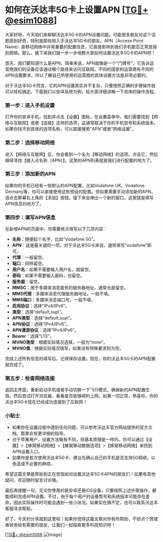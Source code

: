 # 如何在沃达丰5G卡上设置APN [[TG💪+ @esim1088](https://t.me/s/esim1088)]

大家好呀，今天咱们来聊聊沃达丰5G卡的APN设置问题。可能很多朋友对这个话题感到好奇，特别是那些刚入手沃达丰5G卡的朋友。APN（Access Point Name）是移动网络中非常重要的配置信息，它直接影响到我们手机能否正常连接到网络。那么，接下来我们就一步一步地教大家如何设置沃达丰5G卡的APN吧！

首先，我们要知道什么是APN。简单来说，APN就像是一个“门牌号”，它告诉运营商我们的设备应该通过哪个路径来访问互联网。不同的国家和运营商有不同的APN设置要求，所以了解自己所使用的运营商的具体设置方法是非常必要的。

对于沃达丰5G卡而言，它的APN设置其实并不复杂，只要按照正确的步骤操作就可以轻松搞定。下面我们以安卓系统为例，给大家详细讲解一下具体的操作流程。

### 第一步：进入手机设置

打开你的安卓手机，找到并点击【设置】图标。在设置菜单中，我们需要找到【网络与互联网】或者【连接】这样的选项，这通常取决于你的手机型号和系统版本。如果你找不到具体的选项名称，可以直接搜索“APN”或者“网络设置”。

### 第二步：选择移动网络

进入【网络与互联网】后，你会看到一个名为【移动网络】的选项。点击它，然后继续寻找【接入点名称（APN）】。这里的APN列表就是我们进行配置的地方了。

### 第三步：添加新的APN

如果你的手机已经有一些默认的APN配置，比如Vodafone UK、Vodafone Germany等，你可以直接使用这些预设的配置。但如果需要手动添加新的APN，请点击屏幕右上角的【添加】按钮。接下来会弹出一个新的窗口，这里就是填写APN信息的地方了。

### 第四步：填写APN信息

在新增APN的页面中，你需要依次填写以下几项内容：

- **名称**：随便起个名字，比如“Vodafone 5G”。
- **APN**：这是最关键的一项，对于沃达丰5G卡来说，通常填写“vodafone”即可。
- **代理**：一般留空。
- **端口**：同样留空。
- **用户名**：如果不需要输入用户名，就留空。
- **密码**：如果不需要输入密码，也留空。
- **服务器**：留空。
- **MMSC**：用于多媒体消息服务的服务器地址，通常也是留空。
- **MMS代理**：多媒体消息代理服务器地址，一般不填。
- **MMS端口**：多媒体消息端口号，一般不填。
- **启用协议**：选择“IPv4/IPv6”。
- **类型**：选择“default,supl”。
- **APN类型**：选择“default,supl”。
- **APN协议**：选择“IPv4/IPv6”。
- **APN漫游协议**：选择“IPv4/IPv6”。
- **Bearer**：选择“LTE”。
- **MVNO类型**：根据实际情况选择，一般为“none”。
- **MVNO值**：根据实际情况填写，如果没有特殊要求则为空。

完成上述所有信息的填写后，记得保存设置。现在，你的沃达丰5G卡的APN配置就完成了。

### 第五步：检查网络连接

返回主界面，重新启动手机或者手动切换一下飞行模式，确保新的APN配置生效。然后尝试打开浏览器，看看是否能够顺利上网。如果一切正常，恭喜你，你的沃达丰5G卡现在已经成功连接到了互联网！

### 小贴士

- 如果你在设置过程中遇到任何问题，可以参考沃达丰官方网站提供的官方文档，那里会有更详细的指导。
- 对于苹果用户，设置方法略有不同，但基本原理是一样的。你可以通过【设置】>【蜂窝移动网络】>【蜂窝移动数据选项】>【蜂窝移动网络】来找到APN设置入口。
- 如果你是首次使用沃达丰5G卡，建议先确认自己的手机是否支持5G网络，以免造成不必要的麻烦。

希望这篇文章能帮助到正在苦恼如何设置沃达丰5G卡APN的朋友们！如果有其他疑问，欢迎随时留言讨论哦。

最后再提醒一句，无论你使用的是安卓还是iOS设备，只要按照上述步骤操作，都能顺利完成APN设置。不过，由于每个用户的设备型号和系统版本可能存在差异，因此实际操作时可能会遇到一些小状况。如果实在搞不定，也可以联系沃达丰客服寻求帮助。

好了，今天的分享就到这里啦！如果你觉得这篇文章对你有所帮助，不妨点个赞或者转发给有需要的朋友。让我们一起探索更多科技知识吧！

[[TG💪+ @esim1088](https://t.me/s/esim1088) ![Image](https://i.postimg.cc/4NQfJmqS/Snipaste-2025-05-13-00-14-12.png)]
